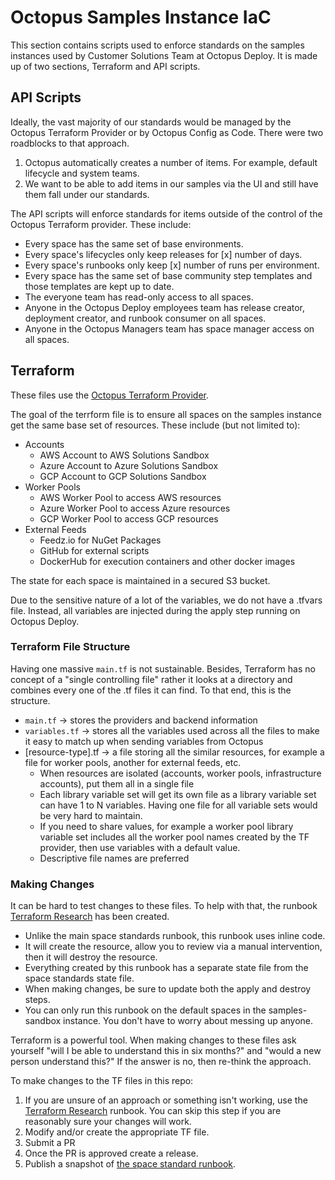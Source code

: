 # Octopus Samples Instance IaC

This section contains scripts used to enforce standards on the samples instances used by Customer Solutions Team at Octopus Deploy.  It is made up of two sections, Terraform and API scripts.

## API Scripts

Ideally, the vast majority of our standards would be managed by the Octopus Terraform Provider or by Octopus Config as Code.  There were two roadblocks to that approach.

1) Octopus automatically creates a number of items.  For example, default lifecycle and system teams.
2) We want to be able to add items in our samples via the UI and still have them fall under our standards.

The API scripts will enforce standards for items outside of the control of the Octopus Terraform provider.  These include:

- Every space has the same set of base environments.
- Every space's lifecycles only keep releases for [x] number of days.
- Every space's runbooks only keep [x] number of runs per environment.
- Every space has the same set of base community step templates and those templates are kept up to date.
- The everyone team has read-only access to all spaces.
- Anyone in the Octopus Deploy employees team has release creator, deployment creator, and runbook consumer on all spaces.
- Anyone in the Octopus Managers team has space manager access on all spaces.

## Terraform

These files use the [Octopus Terraform Provider](https://registry.terraform.io/providers/OctopusDeployLabs/octopusdeploy/latest).  

The goal of the terrform file is to ensure all spaces on the samples instance get the same base set of resources.  These include (but not limited to):

- Accounts
    - AWS Account to AWS Solutions Sandbox
    - Azure Account to Azure Solutions Sandbox
    - GCP Account to GCP Solutions Sandbox
- Worker Pools
    - AWS Worker Pool to access AWS resources
    - Azure Worker Pool to access Azure resources
    - GCP Worker Pool to access GCP resources
- External Feeds
    - Feedz.io for NuGet Packages
    - GitHub for external scripts
    - DockerHub for execution containers and other docker images

The state for each space is maintained in a secured S3 bucket.  

Due to the sensitive nature of a lot of the variables, we do not have a .tfvars file.  Instead, all variables are injected during the apply step running on Octopus Deploy.

### Terraform File Structure

Having one massive `main.tf` is not sustainable.  Besides, Terraform has no concept of a "single controlling file" rather it looks at a directory and combines every one of the .tf files it can find.  To that end, this is the structure.

- `main.tf` -> stores the providers and backend information
- `variables.tf` -> stores all the variables used across all the files to make it easy to match up when sending variables from Octopus
- [resource-type].tf -> a file storing all the similar resources, for example a file for worker pools, another for external feeds, etc.
    - When resources are isolated (accounts, worker pools, infrastructure accounts), put them all in a single file
    - Each library variable set will get its own file as a library variable set can have 1 to N variables.  Having one file for all variable sets would be very hard to maintain.
    - If you need to share values, for example a worker pool library variable set includes all the worker pool names created by the TF provider, then use variables with a default value.
    - Descriptive file names are preferred

### Making Changes
It can be hard to test changes to these files.  To help with that, the runbook [Terraform Research](https://samples-admin.octopus.app/app#/Spaces-1/projects/standards/operations/runbooks/Runbooks-48/overview) has been created.  

- Unlike the main space standards runbook, this runbook uses inline code.
- It will create the resource, allow you to review via a manual intervention, then it will destroy the resource.
- Everything created by this runbook has a separate state file from the space standards state file.
- When making changes, be sure to update both the apply and destroy steps.
- You can only run this runbook on the default spaces in the samples-sandbox instance.  You don't have to worry about messing up anyone.

Terraform is a powerful tool.  When making changes to these files ask yourself "will I be able to understand this in six months?" and "would a new person understand this?"  If the answer is no, then re-think the approach.  

To make changes to the TF files in this repo:

1. If you are unsure of an approach or something isn't working, use the [Terraform Research](https://samples-admin.octopus.app/app#/Spaces-1/projects/standards/operations/runbooks/Runbooks-48/overview) runbook.  You can skip this step if you are reasonably sure your changes will work.
2. Modify and/or create the appropriate TF file.
3. Submit a PR
4. Once the PR is approved create a release.
5. Publish a snapshot of [the space standard runbook](https://samples-admin.octopus.app/app#/Spaces-1/projects/standards/operations/runbooks/Runbooks-21/overview).
